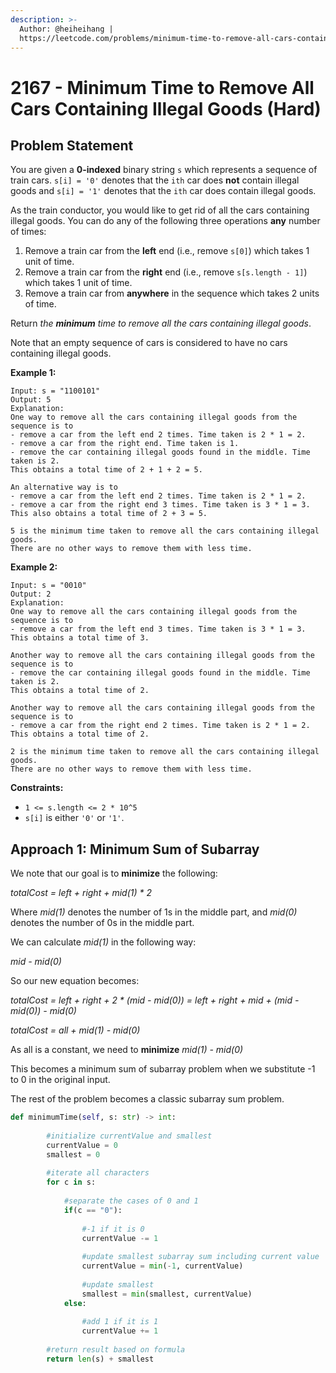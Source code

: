 ```yaml
---
description: >-
  Author: @heiheihang |
  https://leetcode.com/problems/minimum-time-to-remove-all-cars-containing-illegal-goods/
---
```


# 2167 - Minimum Time to Remove All Cars Containing Illegal Goods (Hard)

## Problem Statement

You are given a **0-indexed** binary string `s` which represents a sequence of train cars. `s[i] = '0'` denotes that the `ith` car does **not** contain illegal goods and `s[i] = '1'` denotes that the `ith` car does contain illegal goods.

As the train conductor, you would like to get rid of all the cars containing illegal goods. You can do any of the following three operations **any** number of times:

1. Remove a train car from the **left** end (i.e., remove `s[0]`) which takes 1 unit of time.
2. Remove a train car from the **right** end (i.e., remove `s[s.length - 1]`) which takes 1 unit of time.
3. Remove a train car from **anywhere** in the sequence which takes 2 units of time.

Return _the **minimum** time to remove all the cars containing illegal goods_.

Note that an empty sequence of cars is considered to have no cars containing illegal goods.

**Example 1:**

```
Input: s = "1100101"
Output: 5
Explanation: 
One way to remove all the cars containing illegal goods from the sequence is to
- remove a car from the left end 2 times. Time taken is 2 * 1 = 2.
- remove a car from the right end. Time taken is 1.
- remove the car containing illegal goods found in the middle. Time taken is 2.
This obtains a total time of 2 + 1 + 2 = 5. 

An alternative way is to
- remove a car from the left end 2 times. Time taken is 2 * 1 = 2.
- remove a car from the right end 3 times. Time taken is 3 * 1 = 3.
This also obtains a total time of 2 + 3 = 5.

5 is the minimum time taken to remove all the cars containing illegal goods. 
There are no other ways to remove them with less time.
```

**Example 2:**

```
Input: s = "0010"
Output: 2
Explanation:
One way to remove all the cars containing illegal goods from the sequence is to
- remove a car from the left end 3 times. Time taken is 3 * 1 = 3.
This obtains a total time of 3.

Another way to remove all the cars containing illegal goods from the sequence is to
- remove the car containing illegal goods found in the middle. Time taken is 2.
This obtains a total time of 2.

Another way to remove all the cars containing illegal goods from the sequence is to 
- remove a car from the right end 2 times. Time taken is 2 * 1 = 2. 
This obtains a total time of 2.

2 is the minimum time taken to remove all the cars containing illegal goods. 
There are no other ways to remove them with less time.
```

**Constraints:**

* `1 <= s.length <= 2 * 10^5`
* `s[i]` is either `'0'` or `'1'`.

## Approach 1: Minimum Sum of Subarray

We note that our goal is to **minimize** the following:

_totalCost = left + right + mid(1) \* 2_

Where _mid(1)_ denotes the number of 1s in the middle part, and _mid(0)_ denotes the number of 0s in the middle part.

We can calculate _mid(1)_ in the following way:

_mid - mid(0)_

So our new equation becomes:

_totalCost = left + right + 2 \* (mid - mid(0)) = left + right + mid + (mid - mid(0)) - mid(0)_

_totalCost = all + mid(1) - mid(0)_

As all is a constant, we need to **minimize** _mid(1) - mid(0)_

This becomes a minimum sum of subarray problem when we substitute -1 to 0 in the original input.

The rest of the problem becomes a classic subarray sum problem.

```python
def minimumTime(self, s: str) -> int:
        
        #initialize currentValue and smallest
        currentValue = 0
        smallest = 0
        
        #iterate all characters
        for c in s:
            
            #separate the cases of 0 and 1
            if(c == "0"):
                
                #-1 if it is 0
                currentValue -= 1
                
                #update smallest subarray sum including current value
                currentValue = min(-1, currentValue)
                
                #update smallest
                smallest = min(smallest, currentValue)
            else:
                
                #add 1 if it is 1
                currentValue += 1
        
        #return result based on formula
        return len(s) + smallest
```
